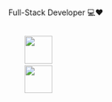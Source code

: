 Full-Stack Developer 💻❤️


<div>
  <code>
    <img height="50" width="50" src="https://cpng.pikpng.com/pngl/s/204-2047555_datei-java-logo-svg-java-logo-svg-clipart.png">
    <img height="50" width="50" src="https://img2.gratispng.com/20180810/fvl/kisspng-javascript-comment-html-logo-international-confere-amp-quot-need-page-amp-quot-5b6d61dfbbdf29.2420070415338951357695.jpg">
  </code>
</div>
